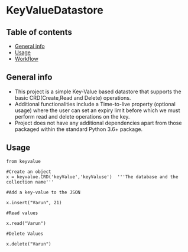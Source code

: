 # KeyValueDatastore
## Table of contents
* [General info](#general-info)
* [Usage](#Usage)
* [Workflow](#workflow)

## General info
* This project is a simple Key-Value based datastore that supports the basic CRD(Create,Read and Delete) operations.
* Additional functionalities include a Time-to-live property (optional usage) where the user can set an expiry limit before which we must perform read and delete operations on the key. 
* Project does not have any additional dependencies apart from those packaged within the standard Python 3.6+ package. 

## Usage
```
from keyvalue

#Create an object 
x = keyvalue.CRD('keyValue','keyValuse')  '''The database and the collection name'''

#Add a key-value to the JSON

x.insert("Varun", 21)

#Read values 

x.read("Varun")

#Delete Values

x.delete("Varun")
```


